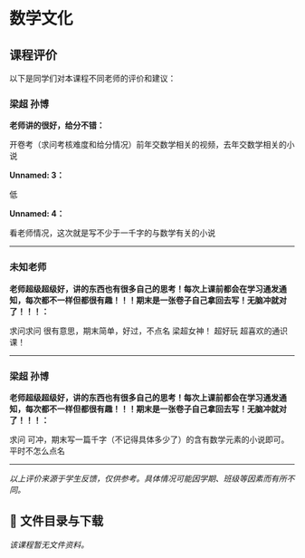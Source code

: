 # 数学文化

## 课程评价

以下是同学们对本课程不同老师的评价和建议：

### 梁超 孙博

**老师讲的很好，给分不错：**

开卷考（求问考核难度和给分情况）前年交数学相关的视频，去年交数学相关的小说

**Unnamed: 3：**

低

**Unnamed: 4：**

看老师情况，这次就是写不少于一千字的与数学有关的小说

---

### 未知老师

**老师超级超级好，讲的东西也有很多自己的思考！每次上课前都会在学习通发通知，每次都不一样但都很有趣！！！期末是一张卷子自己拿回去写！无脑冲就对了！！！：**

求问求问       很有意思，期末简单，好过，不点名       梁超女神！   超好玩 超喜欢的通识课！

---

### 梁超 孙博

**老师超级超级好，讲的东西也有很多自己的思考！每次上课前都会在学习通发通知，每次都不一样但都很有趣！！！期末是一张卷子自己拿回去写！无脑冲就对了！！！：**

求问     可冲，期末写一篇千字（不记得具体多少了）的含有数学元素的小说即可。平时不怎么点名

---

*以上评价来源于学生反馈，仅供参考。具体情况可能因学期、班级等因素而有所不同。*
## 📄 文件目录与下载

_该课程暂无文件资料。_
